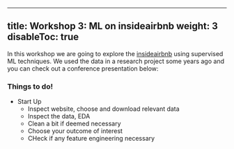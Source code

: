 
---
title: Workshop 3: ML on insideairbnb
weight: 3
disableToc: true
---


In this workshop we are going to explore the [insideairbnb](http://insideairbnb.com/) using supervised ML techniques.
We used the data in a research project some years ago and you can check out a conference presentation below:

### Things to do!

- Start Up
  - Inspect website, choose and download relevant data
  - Inspect the data, EDA
  - Clean a bit if deemed necessary
  - Choose your outcome of interest
  - CHeck if any feature engineering necessary


<!---
### Schedule for the workshop

| Time        | Activity                                                              |
|-------------|-----------------------------------------------------------------------|
| 9:10-9:45   | Work in groups on Dimensionality reduction |
| 10:00-10:15 | Explore issues and discuss                |
| 10:15-11:00 | Work in groups on Clustering questions                                                 |
| 11:10-11:45 | Discuss solutions and explore alternative analyses split                                          |
| 11:45-12:00 | Hand out Peergrade assignment                                         |                                    |


## In class Notebooks

* R team [:::: HERE ::::](https://sds-aau.github.io/SDS-2021/workshops/2021/M1_workshop2_UML_R.nb.html)

--->